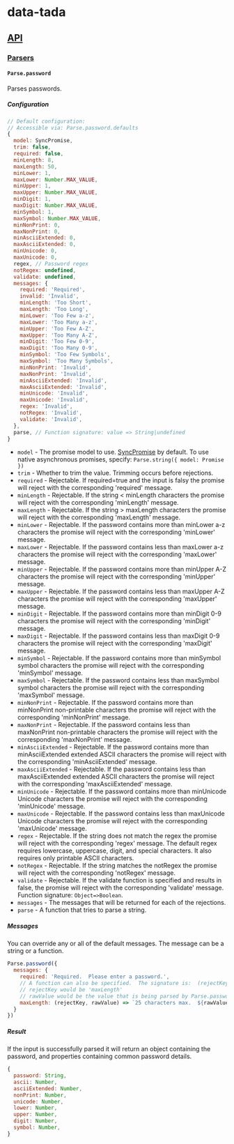 # data-tada

## [API](api.md)

### [Parsers](api.parse.md)

#### `Parse.password`

Parses passwords.

##### Configuration
```js
// Default configuration:
// Accessible via: Parse.password.defaults
{
  model: SyncPromise,
  trim: false,
  required: false,
  minLength: 8,
  maxLength: 50,
  minLower: 1,
  maxLower: Number.MAX_VALUE,
  minUpper: 1,
  maxUpper: Number.MAX_VALUE,
  minDigit: 1,
  maxDigit: Number.MAX_VALUE,
  minSymbol: 1,
  maxSymbol: Number.MAX_VALUE,
  minNonPrint: 0,
  maxNonPrint: 0,
  minAsciiExtended: 0,
  maxAsciiExtended: 0,
  minUnicode: 0,
  maxUnicode: 0,
  regex, // Password regex
  notRegex: undefined,
  validate: undefined,
  messages: {
    required: 'Required',
    invalid: 'Invalid',
    minLength: 'Too Short',
    maxLength: 'Too Long',
    minLower: 'Too Few a-z',
    maxLower: 'Too Many a-z',
    minUpper: 'Too Few A-Z',
    maxUpper: 'Too Many A-Z',
    minDigit: 'Too Few 0-9',
    maxDigit: 'Too Many 0-9',
    minSymbol: 'Too Few Symbols',
    maxSymbol: 'Too Many Symbols',
    minNonPrint: 'Invalid',
    maxNonPrint: 'Invalid',
    minAsciiExtended: 'Invalid',
    maxAsciiExtended: 'Invalid',
    minUnicode: 'Invalid',
    maxUnicode: 'Invalid',
    regex: 'Invalid',
    notRegex: 'Invalid',
    validate: 'Invalid',
  },
  parse, // Function signature: value => String|undefined
}
```

- `model` - The promise model to use.  [SyncPromise](api.sync-promise.md) by default.  To use native asynchronous promises, specify: `Parse.string({ model: Promise })`
- `trim` - Whether to trim the value.  Trimming occurs before rejections.
- `required` - Rejectable.  If required=true and the input is falsy the promise will reject with the corresponding 'required' message.
- `minLength` - Rejectable.  If the string < minLength characters the promise will reject with the corresponding 'minLength' message.
- `maxLength` - Rejectable.  If the string > maxLength characters the promise will reject with the corresponding 'maxLength' message.
- `minLower` - Rejectable.  If the password contains more than minLower a-z characters the promise will reject with the corresponding 'minLower' message.
- `maxLower` - Rejectable.  If the password contains less than maxLower a-z characters the promise will reject with the corresponding 'maxLower' message.
- `minUpper` - Rejectable.  If the password contains more than minUpper A-Z characters the promise will reject with the corresponding 'minUpper' message.
- `maxUpper` - Rejectable.  If the password contains less than maxUpper A-Z characters the promise will reject with the corresponding 'maxUpper' message.
- `minDigit` - Rejectable.  If the password contains more than minDigit 0-9 characters the promise will reject with the corresponding 'minDigit' message.
- `maxDigit` - Rejectable.  If the password contains less than maxDigit 0-9 characters the promise will reject with the corresponding 'maxDigit' message.
- `minSymbol` - Rejectable.  If the password contains more than minSymbol symbol characters the promise will reject with the corresponding 'minSymbol' message.
- `maxSymbol` - Rejectable.  If the password contains less than maxSymbol symbol characters the promise will reject with the corresponding 'maxSymbol' message.
- `minNonPrint` - Rejectable.  If the password contains more than minNonPrint non-printable characters the promise will reject with the corresponding 'minNonPrint' message.
- `maxNonPrint` - Rejectable.  If the password contains less than maxNonPrint non-printable characters the promise will reject with the corresponding 'maxNonPrint' message.
- `minAsciiExtended` - Rejectable.  If the password contains more than minAsciiExtended extended ASCII characters the promise will reject with the corresponding 'minAsciiExtended' message.
- `maxAsciiExtended` - Rejectable.  If the password contains less than maxAsciiExtended extended ASCII characters the promise will reject with the corresponding 'maxAsciiExtended' message.
- `minUnicode` - Rejectable.  If the password contains more than minUnicode Unicode characters the promise will reject with the corresponding 'minUnicode' message.
- `maxUnicode` - Rejectable.  If the password contains less than maxUnicode Unicode characters the promise will reject with the corresponding 'maxUnicode' message.
- `regex` - Rejectable.  If the string does not match the regex the promise will reject with the corresponding 'regex' message.  The default regex requires lowercase, uppercase, digit, and special characters.  It also requires only printable ASCII characters.
- `notRegex` - Rejectable.  If the string matches the notRegex the promise will reject with the corresponding 'notRegex' message.
- `validate` - Rejectable.  If the validate function is specified and results in false, the promise will reject with the corresponding 'validate' message.  Function signature: `Object=>Boolean`.
- `messages` - The messages that will be returned for each of the rejections.
- `parse` - A function that tries to parse a string.

##### Messages
You can override any or all of the default messages.  The message can be a string or a function.
```js
Parse.password({
  messages: {
    required: 'Required.  Please enter a password.',
    // A function can also be specified.  The signature is:  (rejectKey, rawValue) => Any
    // rejectKey would be 'maxLength'
    // rawValue would be the value that is being parsed by Parse.password
    maxLength: (rejectKey, rawValue) => `25 characters max.  ${rawValue.length}/25`
  }
})
```

##### Result
If the input is successfully parsed it will return an object containing the password, and properties containing common password details.
```js
{
  password: String,
  ascii: Number,
  asciiExtended: Number,
  nonPrint: Number,
  unicode: Number,
  lower: Number,
  upper: Number,
  digit: Number,
  symbol: Number,
}
```
